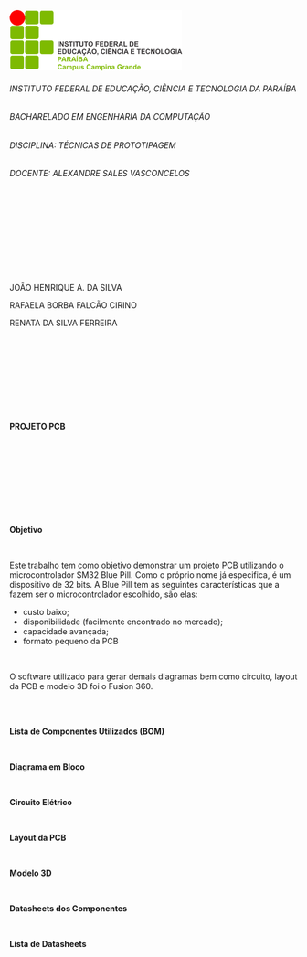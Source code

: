 ![logo IFPB](https://github.com/rafaelacirino/prototipagem/blob/main/logo_campus.png)<br>
<h6>INSTITUTO FEDERAL DE EDUCAÇÃO, CIÊNCIA E TECNOLOGIA DA PARAÍBA</h6>
<h6>BACHARELADO EM ENGENHARIA DA COMPUTAÇÃO</h6>
<h6>DISCIPLINA: TÉCNICAS DE PROTOTIPAGEM</h6>
<h6>DOCENTE: ALEXANDRE SALES VASCONCELOS</h6>
<br>
<br>
<br>
<br>
<br>
<br>
<br>
<br>
<p>JOÃO HENRIQUE A. DA SILVA</p>
<p>RAFAELA BORBA FALCÃO CIRINO</p>
<p>RENATA DA SILVA FERREIRA</p>
<br>
<br>
<br>
<br>
<br>
<br>
<br>
<br>
<p><b>PROJETO PCB</b></p>
<br>
<br>
<br>
<br>
<br>
<br>
<br>
<br>
<p><b>Objetivo</b></p>
<br>
<p>Este trabalho tem como objetivo demonstrar um projeto PCB utilizando o microcontrolador SM32 Blue Pill. Como o próprio nome já especifica, é um dispositivo de 32 bits. A Blue Pill tem as seguintes características que a fazem ser o microcontrolador escolhido, são elas:</p>
<ul>
  <li>custo baixo;</li>
  <li>disponibilidade (facilmente encontrado no mercado);</li>
  <li>capacidade avançada;</li>
  <li>formato pequeno da PCB</li>
</ul>
<br>
<p>O software utilizado para gerar demais diagramas bem como circuito, layout da PCB e modelo 3D foi o Fusion 360.</p>
<br>
<br>
<p><b>Lista de Componentes Utilizados (BOM)</b></p>
<br>
<p><b>Diagrama em Bloco</b></p>
<br>
<p><b>Circuito Elétrico</b></p>
<br>
<p><b>Layout da PCB</b></p>
<br>
<p><b>Modelo 3D</b></p>
<br>
<p><b>Datasheets dos Componentes</b></p>
<br>
<p><b>Lista de Datasheets</b></p>
